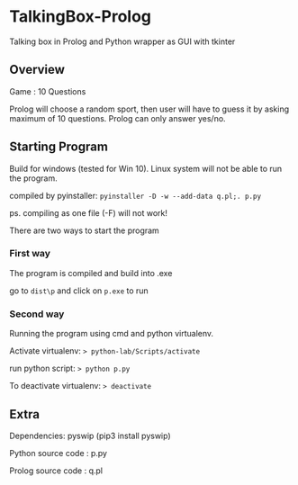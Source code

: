 # TalkingBox-Prolog

Talking box in Prolog and Python wrapper as GUI with tkinter

## Overview 
Game : 10 Questions

Prolog will choose a random sport, then user will have to guess it by asking maximum of 10 questions. Prolog can only answer yes/no.

## Starting Program
Build for windows (tested for Win 10). Linux system will not be able to run the program.

compiled by pyinstaller: `pyinstaller -D -w --add-data q.pl;. p.py `

ps. compiling as one file (-F) will not work!


There are two ways to start the program

### First way 
The program is compiled and build into .exe

go to `dist\p` and click on `p.exe` to run


### Second way
Running the program using cmd and python virtualenv.

Activate virtualenv: `> python-lab/Scripts/activate`

run python script: `> python p.py`

To deactivate virtualenv: `> deactivate`


## Extra

Dependencies: pyswip (pip3 install pyswip)

Python source code : p.py

Prolog source code : q.pl